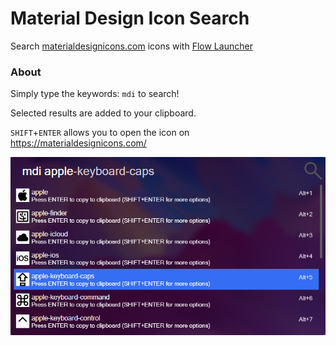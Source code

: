 # Material Design Icon Search

Search [materialdesignicons.com](https://materialdesignicons.com/) icons with [Flow Launcher](https://github.com/Flow-Launcher/Flow.Launcher)

### About

Simply type the keywords: `mdi` to search!

Selected results are added to your clipboard.

`SHIFT`+`ENTER` allows you to open the icon on https://materialdesignicons.com/

![screenshot](/assets/mdi-demo.png)
